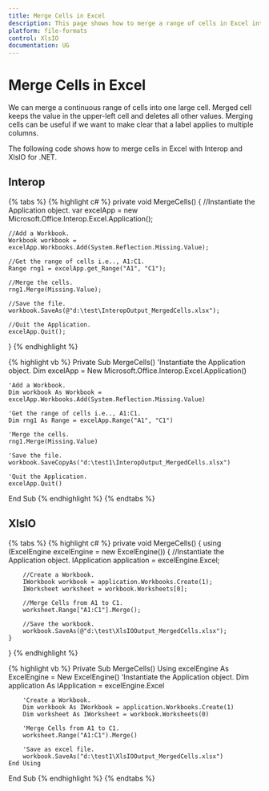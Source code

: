 ```yaml
---
title: Merge Cells in Excel
description: This page shows how to merge a range of cells in Excel into a single cell.
platform: file-formats
control: XlsIO
documentation: UG
---
```


# Merge Cells in Excel

We can merge a continuous range of cells into one large cell. Merged cell keeps the value in the upper-left cell and deletes all other values. Merging cells can be useful if we want to make clear that a label applies to multiple columns.

The following code shows how to merge cells in Excel with Interop and XlsIO for .NET.

## Interop

{% tabs %}
{% highlight c# %}
private void MergeCells()
{
    //Instantiate the Application object.
    var excelApp = new Microsoft.Office.Interop.Excel.Application();

    //Add a Workbook.
    Workbook workbook = excelApp.Workbooks.Add(System.Reflection.Missing.Value);

    //Get the range of cells i.e.., A1:C1.
    Range rng1 = excelApp.get_Range("A1", "C1");

    //Merge the cells.
    rng1.Merge(Missing.Value);

    //Save the file.
    workbook.SaveAs(@"d:\test\InteropOutput_MergedCells.xlsx");

    //Quit the Application.
    excelApp.Quit();
}
{% endhighlight %}

{% highlight vb %}
Private Sub MergeCells()
    'Instantiate the Application object.
    Dim excelApp = New Microsoft.Office.Interop.Excel.Application()

    'Add a Workbook.
    Dim workbook As Workbook = excelApp.Workbooks.Add(System.Reflection.Missing.Value)

    'Get the range of cells i.e.., A1:C1.
    Dim rng1 As Range = excelApp.Range("A1", "C1")

    'Merge the cells.
    rng1.Merge(Missing.Value)

    'Save the file.
    workbook.SaveCopyAs("d:\test1\InteropOutput_MergedCells.xlsx")

    'Quit the Application.
    excelApp.Quit()
End Sub
{% endhighlight %}
{% endtabs %}

## XlsIO

{% tabs %}
{% highlight c# %}
private void MergeCells()
{
    using (ExcelEngine excelEngine = new ExcelEngine())
    {
        //Instantiate the Application object.
        IApplication application = excelEngine.Excel;

        //Create a Workbook.
        IWorkbook workbook = application.Workbooks.Create(1);
        IWorksheet worksheet = workbook.Worksheets[0];

        //Merge Cells from A1 to C1.
        worksheet.Range["A1:C1"].Merge();

        //Save the workbook.
        workbook.SaveAs(@"d:\test\XlsIOOutput_MergedCells.xlsx");
    }
}
{% endhighlight %}

{% highlight vb %}
Private Sub MergeCells()
    Using excelEngine As ExcelEngine = New ExcelEngine()
        'Instantiate the Application object.
        Dim application As IApplication = excelEngine.Excel

        'Create a Workbook.
        Dim workbook As IWorkbook = application.Workbooks.Create(1)
        Dim worksheet As IWorksheet = workbook.Worksheets(0)

        'Merge Cells from A1 to C1.
        worksheet.Range("A1:C1").Merge()

        'Save as excel file.
        workbook.SaveAs("d:\test1\XlsIOOutput_MergedCells.xlsx")
    End Using
End Sub
{% endhighlight %}
{% endtabs %}
